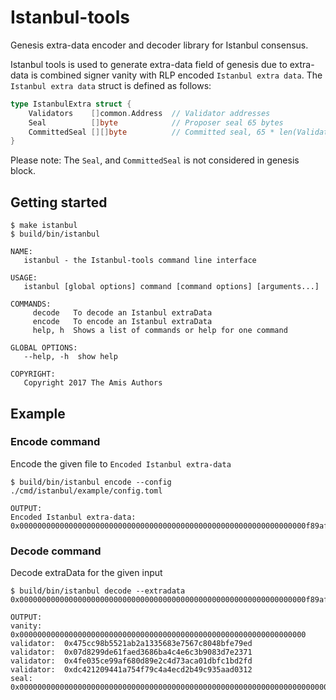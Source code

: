 # Istanbul-tools

Genesis extra-data encoder and decoder library for Istanbul consensus. 
   
Istanbul tools is used to generate extra-data field of genesis due to extra-data is combined signer vanity with RLP encoded `Istanbul extra data`. The `Istanbul extra data` struct is defined as follows:

```go
type IstanbulExtra struct {
    Validators    []common.Address  // Validator addresses
    Seal          []byte            // Proposer seal 65 bytes
    CommittedSeal [][]byte          // Committed seal, 65 * len(Validators) bytes
}
```

Please note: The `Seal`, and `CommittedSeal` is not considered in genesis block.  

## Getting started

```
$ make istanbul
$ build/bin/istanbul

NAME:
   istanbul - the Istanbul-tools command line interface

USAGE:
   istanbul [global options] command [command options] [arguments...]

COMMANDS:
     decode   To decode an Istanbul extraData
     encode   To encode an Istanbul extraData
     help, h  Shows a list of commands or help for one command

GLOBAL OPTIONS:
   --help, -h  show help

COPYRIGHT:
   Copyright 2017 The Amis Authors

```

## Example

### Encode command

Encode the given file to `Encoded Istanbul extra-data` 
```
$ build/bin/istanbul encode --config ./cmd/istanbul/example/config.toml

OUTPUT:
Encoded Istanbul extra-data: 0x0000000000000000000000000000000000000000000000000000000000000000f89af85494475cc98b5521ab2a1335683e7567c8048bfe79ed9407d8299de61faed3686ba4c4e6c3b9083d7e2371944fe035ce99af680d89e2c4d73aca01dbfc1bd2fd94dc421209441a754f79c4a4ecd2b49c935aad0312b8410000000000000000000000000000000000000000000000000000000000000000000000000000000000000000000000000000000000000000000000000000000000c0
```

### Decode command

Decode extraData for the given input
```
$ build/bin/istanbul decode --extradata 0x0000000000000000000000000000000000000000000000000000000000000000f89af85494475cc98b5521ab2a1335683e7567c8048bfe79ed9407d8299de61faed3686ba4c4e6c3b9083d7e2371944fe035ce99af680d89e2c4d73aca01dbfc1bd2fd94dc421209441a754f79c4a4ecd2b49c935aad0312b8410000000000000000000000000000000000000000000000000000000000000000000000000000000000000000000000000000000000000000000000000000000000c0

OUTPUT:
vanity:  0x0000000000000000000000000000000000000000000000000000000000000000
validator:  0x475cc98b5521ab2a1335683e7567c8048bfe79ed
validator:  0x07d8299de61faed3686ba4c4e6c3b9083d7e2371
validator:  0x4fe035ce99af680d89e2c4d73aca01dbfc1bd2fd
validator:  0xdc421209441a754f79c4a4ecd2b49c935aad0312
seal: 0x0000000000000000000000000000000000000000000000000000000000000000000000000000000000000000000000000000000000000000000000000000000000
```